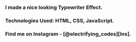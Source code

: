 ### I made a nice looking Typewriter Effect.

### Technologies Used: HTML, CSS, JavaScript.

### Find me on Instagram - [@electrifying_codes][Ins].

[Instagram]: https://www.instagram.com/electrifying_codes